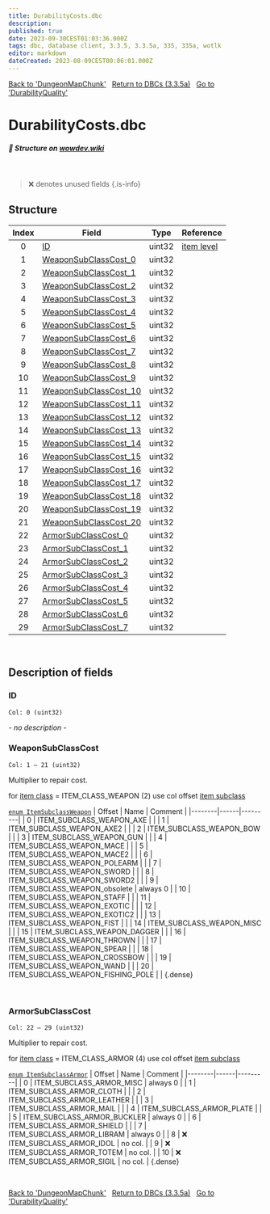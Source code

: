 ```yaml
---
title: DurabilityCosts.dbc
description:
published: true
date: 2023-09-30CEST01:03:36.000Z
tags: dbc, database client, 3.3.5, 3.3.5a, 335, 335a, wotlk
editor: markdown
dateCreated: 2023-08-09CEST00:06:01.000Z
---
```

<a href="https://trinitycore.info/files/DBC/335/dungeonmapchunk" class="mt-5 v-btn v-btn--depressed v-btn--flat v-btn--outlined theme--light v-size--default darkblue--text text--lighten-3"><span class="v-btn__content"><i aria-hidden="true" class="v-icon notranslate v-icon--left mdi mdi-arrow-left theme--light"></i><span>Back to 'DungeonMapChunk'</span></span></a>&nbsp;&nbsp;&nbsp;<a href="https://trinitycore.info/files/DBC/335/DBC" class="mt-5 v-btn v-btn--depressed v-btn--flat v-btn--outlined theme--light v-size--default darkblue--text text--lighten-3"><span class="v-btn__content"><i aria-hidden="true" class="v-icon notranslate v-icon--left mdi mdi-home-outline theme--light"></i><span>Return to DBCs (3.3.5a)</span></span></a>&nbsp;&nbsp;&nbsp;<a href="https://trinitycore.info/files/DBC/335/durabilityquality" class="mt-5 v-btn v-btn--depressed v-btn--flat v-btn--outlined theme--light v-size--default darkblue--text text--lighten-3"><span class="v-btn__content"><span>Go to 'DurabilityQuality'</span><i aria-hidden="true" class="v-icon notranslate v-icon--right mdi mdi-arrow-right theme--light"></i></span></a>

# DurabilityCosts.dbc
##### :pencil: Structure on [wowdev.wiki](https://wowdev.wiki/DB/DurabilityCosts)
&nbsp;

> :x: denotes unused fields
{.is-info}


## Structure

| Index | Field | Type | Reference |
| :---: | --- | :---: | --- |
| 0 | [ID](#id-alt) | uint32 | [item level](/database/335/world/item_template#itemlevel) |
| 1 | [WeaponSubClassCost_0](#weaponsubclasscost) | uint32 |  |
| 2 | [WeaponSubClassCost_1](#weaponsubclasscost) | uint32 |  |
| 3 | [WeaponSubClassCost_2](#weaponsubclasscost) | uint32 |  |
| 4 | [WeaponSubClassCost_3](#weaponsubclasscost) | uint32 |  |
| 5 | [WeaponSubClassCost_4](#weaponsubclasscost) | uint32 |  |
| 6 | [WeaponSubClassCost_5](#weaponsubclasscost) | uint32 |  |
| 7 | [WeaponSubClassCost_6](#weaponsubclasscost) | uint32 |  |
| 8 | [WeaponSubClassCost_7](#weaponsubclasscost) | uint32 |  |
| 9 | [WeaponSubClassCost_8](#weaponsubclasscost) | uint32 |  |
| 10 | [WeaponSubClassCost_9](#weaponsubclasscost) | uint32 |  |
| 11 | [WeaponSubClassCost_10](#weaponsubclasscost) | uint32 |  |
| 12 | [WeaponSubClassCost_11](#weaponsubclasscost) | uint32 |  |
| 13 | [WeaponSubClassCost_12](#weaponsubclasscost) | uint32 |  |
| 14 | [WeaponSubClassCost_13](#weaponsubclasscost) | uint32 |  |
| 15 | [WeaponSubClassCost_14](#weaponsubclasscost) | uint32 |  |
| 16 | [WeaponSubClassCost_15](#weaponsubclasscost) | uint32 |  |
| 17 | [WeaponSubClassCost_16](#weaponsubclasscost) | uint32 |  |
| 18 | [WeaponSubClassCost_17](#weaponsubclasscost) | uint32 |  |
| 19 | [WeaponSubClassCost_18](#weaponsubclasscost) | uint32 |  |
| 20 | [WeaponSubClassCost_19](#weaponsubclasscost) | uint32 |  |
| 21 | [WeaponSubClassCost_20](#weaponsubclasscost) | uint32 |  |
| 22 | [ArmorSubClassCost_0](#armorsubclasscost) | uint32 |  |
| 23 | [ArmorSubClassCost_1](#armorsubclasscost) | uint32 |  |
| 24 | [ArmorSubClassCost_2](#armorsubclasscost) | uint32 |  |
| 25 | [ArmorSubClassCost_3](#armorsubclasscost) | uint32 |  |
| 26 | [ArmorSubClassCost_4](#armorsubclasscost) | uint32 |  |
| 27 | [ArmorSubClassCost_5](#armorsubclasscost) | uint32 |  |
| 28 | [ArmorSubClassCost_6](#armorsubclasscost) | uint32 |  |
| 29 | [ArmorSubClassCost_7](#armorsubclasscost) | uint32 |  |
&nbsp;
## Description of fields

### ID <!-- {#id-alt} -->
<code>Col: 0 (uint32)</code>

*- no description -*
&nbsp;

### WeaponSubClassCost
<code>Col: 1 &ndash; 21 (uint32)</code>

Multiplier to repair cost.

for [item class](/database/335/world/item_template#class) = ITEM_CLASS_WEAPON (2) use col offset [item subclass](/database/335/world/item_template#subclass)

[`enum ItemSubclassWeapon`](https://github.com/TrinityCore/TrinityCore/blob/3.3.5/src/server/game/Entities/Item/ItemTemplate.h#L347-L370)
| Offset | Name | Comment |
|--------|------|---------|
| 0 | ITEM_SUBCLASS_WEAPON_AXE |  |
| 1 | ITEM_SUBCLASS_WEAPON_AXE2 |  |
| 2 | ITEM_SUBCLASS_WEAPON_BOW |  |
| 3 | ITEM_SUBCLASS_WEAPON_GUN |  |
| 4 | ITEM_SUBCLASS_WEAPON_MACE |  |
| 5 | ITEM_SUBCLASS_WEAPON_MACE2 |  |
| 6 | ITEM_SUBCLASS_WEAPON_POLEARM |  |
| 7 | ITEM_SUBCLASS_WEAPON_SWORD |  |
| 8 | ITEM_SUBCLASS_WEAPON_SWORD2 |  |
| 9 | ITEM_SUBCLASS_WEAPON_obsolete | always 0 |
| 10 | ITEM_SUBCLASS_WEAPON_STAFF |  |
| 11 | ITEM_SUBCLASS_WEAPON_EXOTIC |  |
| 12 | ITEM_SUBCLASS_WEAPON_EXOTIC2 |  |
| 13 | ITEM_SUBCLASS_WEAPON_FIST |  |
| 14 | ITEM_SUBCLASS_WEAPON_MISC |  |
| 15 | ITEM_SUBCLASS_WEAPON_DAGGER |  |
| 16 | ITEM_SUBCLASS_WEAPON_THROWN |  |
| 17 | ITEM_SUBCLASS_WEAPON_SPEAR |  |
| 18 | ITEM_SUBCLASS_WEAPON_CROSSBOW |  |
| 19 | ITEM_SUBCLASS_WEAPON_WAND |  |
| 20 | ITEM_SUBCLASS_WEAPON_FISHING_POLE |  |
{.dense}

&nbsp;

### ArmorSubClassCost
<code>Col: 22 &ndash; 29 (uint32)</code>

Multiplier to repair cost.

for [item class](/database/335/world/item_template#class) = ITEM_CLASS_ARMOR (4) use col offset [item subclass](/database/335/world/item_template#subclass)

[`enum ItemSubclassArmor`](https://github.com/TrinityCore/TrinityCore/blob/3.3.5/src/server/game/Entities/Item/ItemTemplate.h#L393-L406)
| Offset | Name | Comment |
|--------|------|---------|
| 0 | ITEM_SUBCLASS_ARMOR_MISC | always 0 |
| 1 | ITEM_SUBCLASS_ARMOR_CLOTH |  |
| 2 | ITEM_SUBCLASS_ARMOR_LEATHER |  |
| 3 | ITEM_SUBCLASS_ARMOR_MAIL |  |
| 4 | ITEM_SUBCLASS_ARMOR_PLATE |  |
| 5 | ITEM_SUBCLASS_ARMOR_BUCKLER | always 0 |
| 6 | ITEM_SUBCLASS_ARMOR_SHIELD |  |
| 7 | ITEM_SUBCLASS_ARMOR_LIBRAM | always 0 |
| 8 | :x: ITEM_SUBCLASS_ARMOR_IDOL | no col. |
| 9 | :x: ITEM_SUBCLASS_ARMOR_TOTEM | no col. |
| 10 | :x: ITEM_SUBCLASS_ARMOR_SIGIL | no col. |
{.dense}

&nbsp;

<a href="https://trinitycore.info/files/DBC/335/dungeonmapchunk" class="mt-5 v-btn v-btn--depressed v-btn--flat v-btn--outlined theme--light v-size--default darkblue--text text--lighten-3"><span class="v-btn__content"><i aria-hidden="true" class="v-icon notranslate v-icon--left mdi mdi-arrow-left theme--light"></i><span>Back to 'DungeonMapChunk'</span></span></a>&nbsp;&nbsp;&nbsp;<a href="https://trinitycore.info/files/DBC/335/DBC" class="mt-5 v-btn v-btn--depressed v-btn--flat v-btn--outlined theme--light v-size--default darkblue--text text--lighten-3"><span class="v-btn__content"><i aria-hidden="true" class="v-icon notranslate v-icon--left mdi mdi-home-outline theme--light"></i><span>Return to DBCs (3.3.5a)</span></span></a>&nbsp;&nbsp;&nbsp;<a href="https://trinitycore.info/files/DBC/335/durabilityquality" class="mt-5 v-btn v-btn--depressed v-btn--flat v-btn--outlined theme--light v-size--default darkblue--text text--lighten-3"><span class="v-btn__content"><span>Go to 'DurabilityQuality'</span><i aria-hidden="true" class="v-icon notranslate v-icon--right mdi mdi-arrow-right theme--light"></i></span></a>
